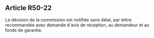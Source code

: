 Article R50-22
----
La décision de la commission est notifiée sans délai, par lettre recommandée
avec demande d'avis de réception, au demandeur et au fonds de garantie.
